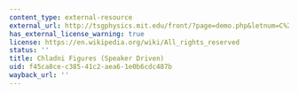 ```yaml
---
content_type: external-resource
external_url: http://tsgphysics.mit.edu/front/?page=demo.php&letnum=C%2038&show=0
has_external_license_warning: true
license: https://en.wikipedia.org/wiki/All_rights_reserved
status: ''
title: Chladni Figures (Speaker Driven)
uid: f45ca8ce-c385-41c2-aea6-1e0b6cdc487b
wayback_url: ''
---
```

